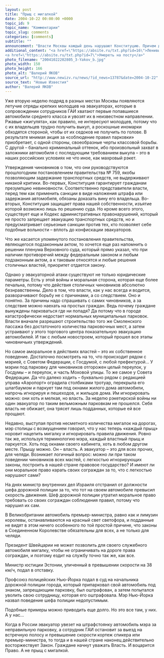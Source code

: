 ```yaml
---
layout: post
title: "Прыщ с мигалкой"
date: 2004-10-22 00:00:00 +0000
topic_id: 9
topic_name: "Комментарии"
topic_slug: comments
categories: [comments]
subtitle: ""
announcement: "Власти Москвы каждый день нарушают Конституцию. Причем делают это не в тиши уютных кабинетов, а демонстративно – на центральных улицах и площадях города под прикрытием сотрудников МВД и даже с приглашением прессы."
additional_content: "<a href=\"https://absite.ru/txt.php?id=16\">Ленивые борцы за справедливость</a>
<a href=\"https://absite.ru/txt.php?id=7\">Умереть на посту</a>"
photo_filename: "20041022202805_3-Yakov_b.jpg"
photo_width: 150
photo_height: 166
photo_alt: "Валерий ЯКОВ"
source_url: "http://www.newizv.ru/news/?id_news=13787&date=2004-10-22"
source_text: "Новые Известия"
author: "Валерий ЯКОВ"
---
```

Уже вторую неделю подряд в разных местах Москвы появляются летучие отряды крепких молодцев на эвакуаторах, которые в сопровождении сотрудников ГАИ хватают первые попавшиеся автомобили среднего класса и увозят их в неизвестном направлении. Ржавые «жигулята», как правило, не интересуют молодцев, потому что с их владельцев трудно получить выкуп, а роскошные иномарки обходятся стороной, чтобы от их седоков не получить по голове. В результате мнимая акция за «соблюдение правил парковки» приобретает, с одной стороны, своеобразные черты классовой борьбы. С другой – банально криминальный оттенок, ибо произвольный захват в заложники автомобиля с последующим требованием выкупа – это в наших российских условиях не что иное, как махровый рэкет.

Утверждения чиновников о том, что они руководствуются прошлогодним постановлением правительства № 759, якобы позволяющим задержание транспортных средств, не выдерживают никакой критики. Во-первых, Конституция гарантирует гражданам презумпцию невиновности. Соответственно представители власти, перед тем как применить санкции в виде наложения штрафа или задержания автомобиля, обязаны доказать вину его владельца. Во-вторых, Конституция защищает права нашей собственности, изъятие которой возможно лишь по решению суда. Но кроме всего этого, существует еще и Кодекс административных правонарушений, который не просто запрещает эвакуацию транспортных средств, но и предусматривает серьезные санкции против тех, кто позволяет себе подобные вольности – вплоть до конфискации эвакуаторов.

Что же касается упомянутого постановления правительства, являющегося подзаконным актом, то хочется еще раз напомнить о решении пленума Верховного суда, который прямо указал, что при наличии противоречий между федеральным законом и любым подзаконным актом, а к таковым относятся и любые решения столичных властей, приоритет отдается закону.

Однако у эвакуаторной атаки существуют не только юридические параметры. Есть у этой войны и моральная сторона, которая еще более печальна, потому что действия столичных чиновников абсолютно безнравственны. Дело в том, что власти, как у нас всегда и водится, разворачивают борьбу не с причинами, а со следствием. Оно и понятно. За причины надо спрашивать с самих чиновников, а за следствие можно наехать на простых граждан. Ведь почему граждане вынуждены парковаться где ни попадя? Да потому что в городе катастрофически недостает нормальных муниципальных парковок. Власти вначале разрешают строительство того же Смоленского пассажа без достаточного количества парковочных мест, а затем устраивают у этого торгового центра показательную эвакуацию автомобилей. И так с любым новостроем, который прошел все этапы чиновничьих утверждений.

Но самое аморальное в действиях властей – это их собственное поведение. Достаточно посмотреть на то, что происходит рядом с мэрией, с Советом Федерации, с Госдумой, с любой префектурой… У мэрии под парковку для чиновников отгорожен целый переулок, у Госдумы – и переулок, и часть Моховой улицы. То же самое у Совета Федерации. Да что далеко ходить – буквально рядом с редакцией управа «Аэропорт» оградила столбиками тротуар, перекрыла его шлагбаумом и паркует там под окнами жилого дома автомобили, напрочь игнорируя и пешеходов, и жильцов дома. Им игнорировать можно: они хоть и мелкая, но власть. За неделю рэкетирской войны ни один эвакуатор по таким вельможным парковкам не прошелся. Себя власть не обижает, она трясет лишь подданных, которые ей все прощают.

Недавно, выступая против несметного количества мигалок на дорогах, мэр столицы с возмущением говорил, что у нас теперь «каждый прыщ» норовит нацепить мигалку и игнорировать правила движения. Ровно так же, используя терминологию мэра, каждый властный прыщ и паркуется. Хоть под окнами своего кабинета, хоть в любом другом месте. Прыщу можно. Он – власть. А эвакуатор – это для всех прочих, для челяди. Возникает логичный вопрос: можно ли при таком поведении чиновников всех мастей, с легкостью игнорирующих законы, построить в нашей стране правовое государство? И имеют ли они моральное право карать своих сограждан за то, что с легкостью нарушают сами?

На днях министр внутренних дел Израиля отстранил от должности шефа дорожной полиции за то, что тот на своем автомобиле превысил скорость движения. Шеф дорожной полиции утратил моральное право требовать со своих сограждан соблюдения правил, потому что нарушил их сам.

В Великобритании автомобиль премьер-министра, равно как и лимузин королевы, останавливаются на красный свет светофора, и подданные не видят в этом ничего особенного по той простой причине, что законы в Соединенном Королевстве обязательны для всех, а не только для челяди.

Президент Швейцарии не может позволить для своего служебного автомобиля мигалку, чтобы не ограничивать на дороге права сограждан, и поэтому ездит на службу точно так же, как все.

Министр юстиции Эстонии, уличенный в превышении скорости на 38 км/ч, подал в отставку.

Профсоюз полицейских Нью-Йорка подал в суд на начальника дорожной полиции города, который припарковал свой автомобиль под знаком, запрещающим парковку, был оштрафован, а затем попытался уволить свою сотрудницу, которая его оштрафовала. Мэр Нью-Йорка назвал поведение шефа полиции недопустимым.

Подобные примеры можно приводить еще долго. Но это все там, у них. А у нас…

Когда в России эвакуатор увезет на штрафстоянку автомобиль мэра за неправильную парковку, а сотрудник ГАИ остановит за выезд на встречную полосу и превышение скорости кортеж спикера или премьер-министра, то тогда и в нашей стране наконец действительно восторжествует Закон. Граждане начнут уважать Власть. И воцарится Право. А не прыщ с мигалкой.
